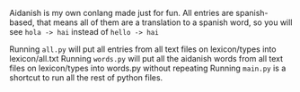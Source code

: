 Aidanish is my own conlang made just for fun.
All entries are spanish-based, that means all of them are a translation to a spanish word, so you will see `hola -> hai` instead of `hello -> hai`

Running `all.py` will put all entries from all text files on lexicon/types into lexicon/all.txt
Running `words.py` will put all the aidanish words from all text files on lexicon/types into words.py without repeating
Running `main.py` is a shortcut to run all the rest of python files.